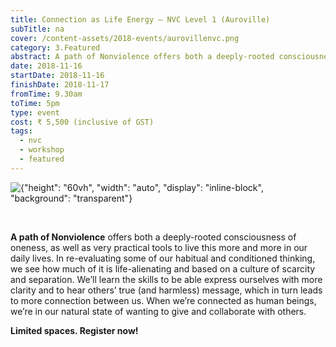 ```yaml
---
title: Connection as Life Energy – NVC Level 1 (Auroville)
subTitle: na
cover: /content-assets/2018-events/aurovillenvc.png
category: 3.Featured
abstract: A path of Nonviolence offers both a deeply-rooted consciousness of oneness, as well as very practical tools to live this more and more in our daily lives.
date: 2018-11-16
startDate: 2018-11-16
finishDate: 2018-11-17
fromTime: 9.30am
toTime: 5pm
type: event
cost: ₹ 5,500 (inclusive of GST)
tags:
  - nvc
  - workshop
  - featured
---
```


![{"height": "60vh", "width": "auto", "display": "inline-block", "background": "transparent"}](/content-assets/2018-events/nvcintro_800X1200.png)

&nbsp;

**A path of Nonviolence** offers both a deeply-rooted consciousness of oneness, as well as very practical tools to live this more and more in our daily lives. In re-evaluating some of our habitual and conditioned thinking, we see how much of it is life-alienating and based on a culture of scarcity and separation. We’ll learn the skills to be able express ourselves with more clarity and to hear others’ true (and harmless) message, which in turn leads to more connection between us. When we’re connected as human beings, we’re in our natural state of wanting to give and collaborate with others.

**Limited spaces. Register now!**
